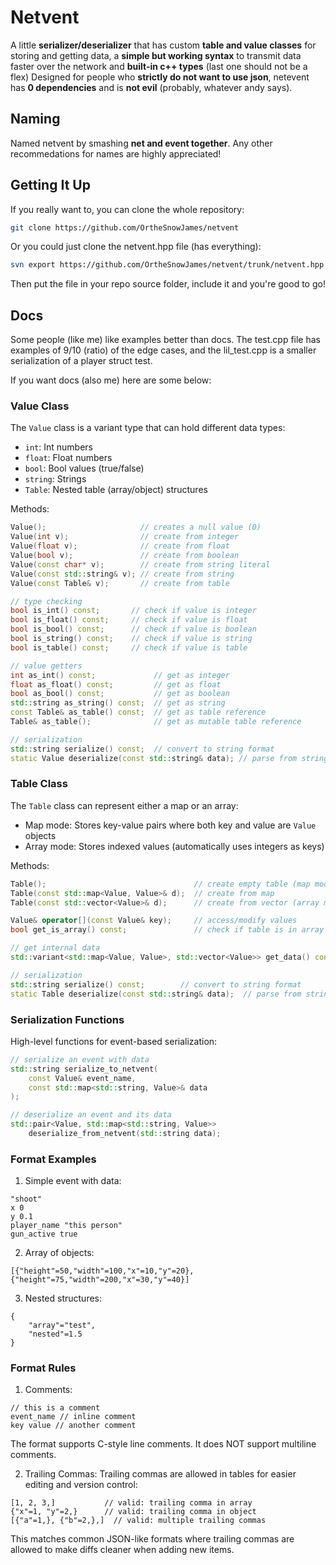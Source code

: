 # Netvent

A little **serializer/deserializer** that has custom **table and value classes** for storing and getting data, a **simple but working syntax** to transmit data faster over the network and **built-in c++ types** (last one should not be a flex) Designed for people who **strictly do not want to use json**, netevent has **0 dependencies** and is **not evil** (probably, whatever andy says).

## Naming

Named netvent by smashing **net and event together**. Any other recommedations for names are highly appreciated!

## Getting It Up

If you really want to, you can clone the whole repository:

```sh
git clone https://github.com/OrtheSnowJames/netvent
```

Or you could just clone the netvent.hpp file (has everything):

```sh
svn export https://github.com/OrtheSnowJames/netvent/trunk/netvent.hpp
```

Then put the file in your repo source folder, include it and you're good to go!

## Docs

Some people (like me) like examples better than docs. The test.cpp file has examples of 9/10 (ratio) of the edge cases, and the lil_test.cpp is a smaller serialization of a player struct test.

If you want docs (also me) here are some below:

### Value Class

The `Value` class is a variant type that can hold different data types:
- `int`: Int numbers
- `float`: Float numbers
- `bool`: Bool values (true/false)
- `string`: Strings
- `Table`: Nested table (array/object) structures

Methods:
```cpp
Value();                     // creates a null value (0)
Value(int v);                // create from integer
Value(float v);              // create from float
Value(bool v);               // create from boolean
Value(const char* v);        // create from string literal
Value(const std::string& v); // create from string
Value(const Table& v);       // create from table

// type checking
bool is_int() const;       // check if value is integer
bool is_float() const;     // check if value is float
bool is_bool() const;      // check if value is boolean
bool is_string() const;    // check if value is string
bool is_table() const;     // check if value is table

// value getters
int as_int() const;             // get as integer
float as_float() const;         // get as float
bool as_bool() const;           // get as boolean
std::string as_string() const;  // get as string
const Table& as_table() const;  // get as table reference
Table& as_table();              // get as mutable table reference

// serialization
std::string serialize() const;  // convert to string format
static Value deserialize(const std::string& data); // parse from string
```

### Table Class

The `Table` class can represent either a map or an array:
- Map mode: Stores key-value pairs where both key and value are `Value` objects
- Array mode: Stores indexed values (automatically uses integers as keys)

Methods:
```cpp
Table();                                 // create empty table (map mode)
Table(const std::map<Value, Value>& d);  // create from map
Table(const std::vector<Value>& d);      // create from vector (array mode)

Value& operator[](const Value& key);     // access/modify values
bool get_is_array() const;               // check if table is in array mode

// get internal data 
std::variant<std::map<Value, Value>, std::vector<Value>> get_data() const;

// serialization
std::string serialize() const;        // convert to string format
static Table deserialize(const std::string& data);  // parse from string
```

### Serialization Functions

High-level functions for event-based serialization:

```cpp
// serialize an event with data
std::string serialize_to_netvent(
    const Value& event_name,
    const std::map<std::string, Value>& data
);

// deserialize an event and its data
std::pair<Value, std::map<std::string, Value>> 
    deserialize_from_netvent(std::string data);
```

### Format Examples

1. Simple event with data:
```
"shoot"
x 0
y 0.1
player_name "this person"
gun_active true
```

2. Array of objects:
```
[{"height"=50,"width"=100,"x"=10,"y"=20},{"height"=75,"width"=200,"x"=30,"y"=40}]
```

3. Nested structures:
```
{
    "array"="test",
    "nested"=1.5
}
```

### Format Rules

1. Comments:
```
// this is a comment
event_name // inline comment
key value // another comment
```
The format supports C-style line comments. It does NOT support multiline comments.

2. Trailing Commas:
Trailing commas are allowed in tables for easier editing and version control:
```
[1, 2, 3,]           // valid: trailing comma in array
{"x"=1, "y"=2,}      // valid: trailing comma in object
[{"a"=1,}, {"b"=2,},]  // valid: multiple trailing commas
```

This matches common JSON-like formats where trailing commas are allowed to make diffs cleaner when adding new items.